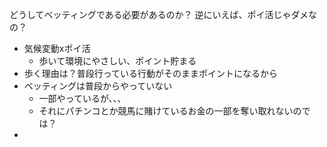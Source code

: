 どうしてベッティングである必要があるのか？
逆にいえば、ポイ活じゃダメなの？
- 気候変動xポイ活
	- 歩いて環境にやさしい、ポイント貯まる
- 歩く理由は？普段行っている行動がそのままポイントになるから
- ベッティングは普段からやっていない
	- 一部やっているが、、、
	- それにパチンコとか競馬に賭けているお金の一部を奪い取れないのでは？
- 